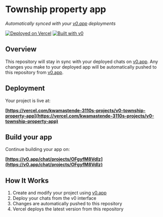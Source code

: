 # Township property app

*Automatically synced with your [v0.app](https://v0.app) deployments*

[![Deployed on Vercel](https://img.shields.io/badge/Deployed%20on-Vercel-black?style=for-the-badge&logo=vercel)](https://vercel.com/kwamastende-3110s-projects/v0-township-property-app)
[![Built with v0](https://img.shields.io/badge/Built%20with-v0.app-black?style=for-the-badge)](https://v0.app/chat/projects/OFgyfM8VdIz)

## Overview

This repository will stay in sync with your deployed chats on [v0.app](https://v0.app).
Any changes you make to your deployed app will be automatically pushed to this repository from [v0.app](https://v0.app).

## Deployment

Your project is live at:

**[https://vercel.com/kwamastende-3110s-projects/v0-township-property-app](https://vercel.com/kwamastende-3110s-projects/v0-township-property-app)**

## Build your app

Continue building your app on:

**[https://v0.app/chat/projects/OFgyfM8VdIz](https://v0.app/chat/projects/OFgyfM8VdIz)**

## How It Works

1. Create and modify your project using [v0.app](https://v0.app)
2. Deploy your chats from the v0 interface
3. Changes are automatically pushed to this repository
4. Vercel deploys the latest version from this repository
